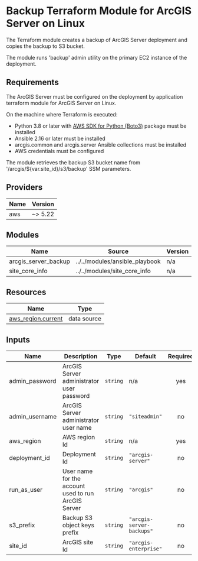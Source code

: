 <!-- BEGIN_TF_DOCS -->
# Backup Terraform Module for ArcGIS Server on Linux

The Terraform module creates a backup of ArcGIS Server deployment and copies the backup to S3 bucket.

The module runs 'backup' admin utility on the primary EC2 instance of the deployment.

## Requirements

The ArcGIS Server must be configured on the deployment by application terraform module for ArcGIS Server on Linux.

On the machine where Terraform is executed:

* Python 3.8 or later with [AWS SDK for Python (Boto3)](https://aws.amazon.com/sdk-for-python/) package must be installed
* Ansible 2.16 or later must be installed
* arcgis.common and arcgis.server Ansible collections must be installed
* AWS credentials must be configured

The module retrieves the backup S3 bucket name from '/arcgis/${var.site_id}/s3/backup' SSM parameters.

## Providers

| Name | Version |
|------|---------|
| aws | ~> 5.22 |

## Modules

| Name | Source | Version |
|------|--------|---------|
| arcgis_server_backup | ../../modules/ansible_playbook | n/a |
| site_core_info | ../../modules/site_core_info | n/a |

## Resources

| Name | Type |
|------|------|
| [aws_region.current](https://registry.terraform.io/providers/hashicorp/aws/latest/docs/data-sources/region) | data source |

## Inputs

| Name | Description | Type | Default | Required |
|------|-------------|------|---------|:--------:|
| admin_password | ArcGIS Server administrator user password | `string` | n/a | yes |
| admin_username | ArcGIS Server administrator user name | `string` | `"siteadmin"` | no |
| aws_region | AWS region Id | `string` | n/a | yes |
| deployment_id | Deployment Id | `string` | `"arcgis-server"` | no |
| run_as_user | User name for the account used to run ArcGIS Server | `string` | `"arcgis"` | no |
| s3_prefix | Backup S3 object keys prefix | `string` | `"arcgis-server-backups"` | no |
| site_id | ArcGIS site Id | `string` | `"arcgis-enterprise"` | no |
<!-- END_TF_DOCS -->